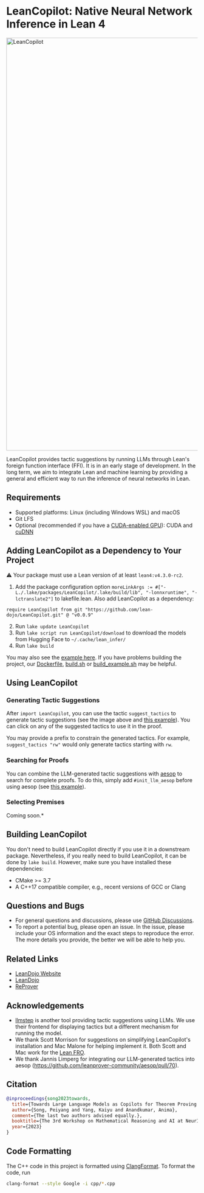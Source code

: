 LeanCopilot: Native Neural Network Inference in Lean 4
=============================================

<img width="1087" alt="LeanCopilot" src="https://github.com/lean-dojo/LeanCopilot/assets/5431913/f87ec407-29a5-4468-b2fb-a2f6e9105ae9">

LeanCopilot provides tactic suggestions by running LLMs through Lean's foreign function interface (FFI). It is in an early stage of development. In the long term, we aim to integrate Lean and machine learning by providing a general and efficient way to run the inference of neural networks in Lean. 


## Requirements

* Supported platforms: Linux (including Windows WSL) and macOS
* Git LFS
* Optional (recommended if you have a [CUDA-enabled GPU](https://developer.nvidia.com/cuda-gpus)): CUDA and [cuDNN](https://developer.nvidia.com/cudnn)


## Adding LeanCopilot as a Dependency to Your Project

:warning: Your package must use a Lean version of at least `lean4:v4.3.0-rc2`.

1. Add the package configuration option `moreLinkArgs := #["-L./.lake/packages/LeanCopilot/.lake/build/lib", "-lonnxruntime", "-lctranslate2"]` to lakefile.lean. Also add LeanCopilot as a dependency:
```lean
require LeanCopilot from git "https://github.com/lean-dojo/LeanCopilot.git" @ "v0.0.9"
```
2. Run `lake update LeanCopilot`
3. Run `lake script run LeanCopilot/download` to download the models from Hugging Face to `~/.cache/lean_infer/`
4. Run `lake build`

You may also see the [example here](https://github.com/yangky11/lean4-example/blob/LeanCopilot-demo). If you have problems building the project, our [Dockerfile](./Dockerfile), [build.sh](scripts/build.sh) or [build_example.sh](scripts/build_example.sh) may be helpful.


## Using LeanCopilot

### Generating Tactic Suggestions

After `import LeanCopilot`, you can use the tactic `suggest_tactics` to generate tactic suggestions (see the image above and [this example](LeanCopilotTests/Examples.lean)). You can click on any of the suggested tactics to use it in the proof.

You may provide a prefix to constrain the generated tactics. For example, `suggest_tactics "rw"` would only generate tactics starting with `rw`.

### Searching for Proofs

You can combine the LLM-generated tactic suggestions with [aesop](https://github.com/leanprover-community/aesop) to search for complete proofs. To do this, simply add `#init_llm_aesop` before using aesop (see [this example](LeanCopilotTests/Aesop.lean)). 


### Selecting Premises

Coming soon.*


## Building LeanCopilot

You don't need to build LeanCopilot directly if you use it in a downstream package. Nevertheless, if you really need to build LeanCopilot, it can be done by `lake build`. However, make sure you have installed these dependencies:
* CMake >= 3.7
* A C++17 compatible compiler, e.g., recent versions of GCC or Clang


## Questions and Bugs

* For general questions and discussions, please use [GitHub Discussions](https://github.com/lean-dojo/LeanCopilot/discussions).  
* To report a potential bug, please open an issue. In the issue, please include your OS information and the exact steps to reproduce the error. The more details you provide, the better we will be able to help you. 


## Related Links

* [LeanDojo Website](https://leandojo.org/)
* [LeanDojo](https://github.com/lean-dojo/LeanDojo) 
* [ReProver](https://github.com/lean-dojo/ReProver)


## Acknowledgements

* [llmstep](https://github.com/wellecks/llmstep) is another tool providing tactic suggestions using LLMs. We use their frontend for displaying tactics but a different mechanism for running the model.
* We thank Scott Morrison for suggestions on simplifying LeanCopilot's installation and Mac Malone for helping implement it. Both Scott and Mac work for the [Lean FRO](https://lean-fro.org/).
* We thank Jannis Limperg for integrating our LLM-generated tactics into aesop (https://github.com/leanprover-community/aesop/pull/70).



## Citation

```bibtex
@inproceedings{song2023towards,
  title={Towards Large Language Models as Copilots for Theorem Proving in {Lean}},
  author={Song, Peiyang and Yang, Kaiyu and Anandkumar, Anima},
  comment={The last two authors advised equally.},
  booktitle={The 3rd Workshop on Mathematical Reasoning and AI at NeurIPS'23},
  year={2023}
}
```


## Code Formatting

The C++ code in this project is formatted using [ClangFormat](https://clang.llvm.org/docs/ClangFormat.html). To format the code, run
```bash
clang-format --style Google -i cpp/*.cpp
```

